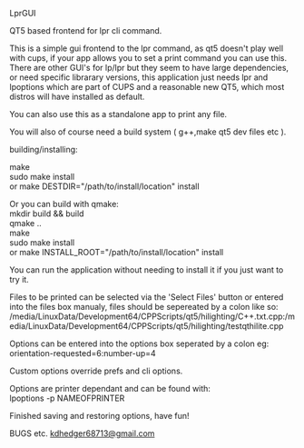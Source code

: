 LprGUI<br>

QT5 based frontend for lpr cli command.<br>

This is a simple gui frontend to the lpr command, as qt5 doesn't play well with cups, if your app allows you to set a print command you can use this.
There are other GUI's for lp/lpr but they seem to have large dependencies, or need specific librarary versions, this application just needs lpr and lpoptions which are part of CUPS and a reasonable new QT5, which most distros will have installed as default.<br>

You can also use this as a standalone app to print any file.

You will also of course need a build system ( g++,make qt5 dev files etc ).<br>

building/installing:<br>

make<br>
sudo make install<br>
or make DESTDIR="/path/to/install/location" install<br>

Or you can build with qmake:<br>
mkdir build && build<br>
qmake ..<br>
make<br>
sudo make install<br>
or make INSTALL_ROOT="/path/to/install/location" install<br>

You can run the application without needing to install it if you just want to try it.<br>

Files to be printed can be selected via the 'Select Files' button or entered into the files box manualy, files should be sepereated by a colon like so:<br>
/media/LinuxData/Development64/CPPScripts/qt5/hilighting/C++.txt.cpp:/media/LinuxData/Development64/CPPScripts/qt5/hilighting/testqthilite.cpp<br>

Options can be entered into the options box seperated by a colon eg:<br>
orientation-requested=6:number-up=4<br>

Custom options override prefs and cli options.<br>

Options are printer dependant and can be found with:<br>
lpoptions -p NAMEOFPRINTER<br>

Finished saving and restoring options, have fun!

BUGS etc.
kdhedger68713@gmail.com